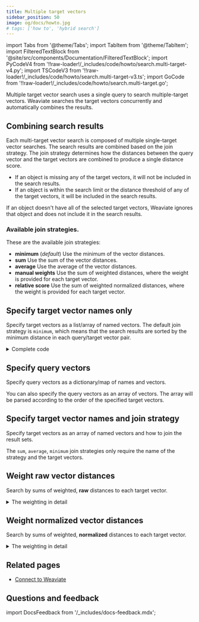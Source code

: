 ```yaml
---
title: Multiple target vectors
sidebar_position: 50
image: og/docs/howto.jpg
# tags: ['how to', 'hybrid search']
---
```


import Tabs from '@theme/Tabs';
import TabItem from '@theme/TabItem';
import FilteredTextBlock from '@site/src/components/Documentation/FilteredTextBlock';
import PyCodeV4 from '!!raw-loader!/_includes/code/howto/search.multi-target-v4.py';
import TSCodeV3 from '!!raw-loader!/_includes/code/howto/search.multi-target-v3.ts';
import GoCode from '!!raw-loader!/_includes/code/howto/search.multi-target.go';

Multiple target vector search uses a single query to search multiple-target vectors. Weaviate searches the target vectors concurrently and automatically combines the results.

## Combining search results

Each multi-target vector search is composed of multiple single-target vector searches. The search results are combined based on the join strategy. The join strategy determines how the distances between the query vector and the target vectors are combined to produce a single distance score.

- If an object is missing any of the target vectors, it will not be included in the search results.
- If an object is within the search limit or the distance threshold of any of the target vectors, it will be included in the search results.

If an object doesn't have all of the selected target vectors, Weaviate ignores that object and does not include it in the search results.

### Available join strategies.

These are the available join strategies:

- **minimum** (*default*) Use the minimum of the vector distances.
- **sum** Use the sum of the vector distances.
- **average** Use the average of the vector distances.
- **manual weights** Use the sum of weighted distances, where the weight is provided for each target vector.
- **relative score** Use the sum of weighted normalized distances, where the weight is provided for each target vector.

## Specify target vector names only

Specify target vectors as a list/array of named vectors. The default join strategy is `minimum`, which means that the search results are sorted by the minimum distance in each query/target vector pair.

<Tabs groupId="languages">
<TabItem value="py" label="Python Client v4">
<FilteredTextBlock
  text={PyCodeV4}
  startMarker="# START MultiBasic"
  endMarker="# END MultiBasic"
  language="python"
/>
</TabItem>
<TabItem value="ts" label="JS/TS Client v3">
<FilteredTextBlock
  text={TSCodeV3}
  startMarker="// START MultiBasic"
  endMarker="// END MultiBasic"
  language="js"
/>
</TabItem>
<TabItem value="go" label="Go">
<FilteredTextBlock
  text={GoCode}
  startMarker="// START MultiBasic"
  endMarker="// END MultiBasic"
  language="python"
/>
<details>
  <summary>Complete code</summary>
<FilteredTextBlock
  text={GoCode}
  startMarker="// START BasicFull"
  endMarker="// END BasicFull"
  language="python"
/>
</details>
</TabItem>
</Tabs>

## Specify query vectors

Specify query vectors as a dictionary/map of names and vectors.

<Tabs groupId="languages">
<TabItem value="py" label="Python Client v4">
<FilteredTextBlock
  text={PyCodeV4}
  startMarker="# START MultiTargetNearVector"
  endMarker="# END MultiTargetNearVector"
  language="python"
/>
</TabItem>
<TabItem value="ts" label="JS/TS Client v3">
<FilteredTextBlock
  text={TSCodeV3}
  startMarker="// START MultiWeights"
  endMarker="// END MultiWeights"
  language="python"
/>
</TabItem>
</Tabs>

You can also specify the query vectors as an array of vectors. The array will be parsed according to the order of the specified target vectors.

## Specify target vector names and join strategy

Specify target vectors as an array of named vectors and how to join the result sets.

The `sum`, `average`, `minimum` join strategies only require the name of the strategy and the target vectors.

<Tabs groupId="languages">
<TabItem value="py" label="Python Client v4">
<FilteredTextBlock
  text={PyCodeV4}
  startMarker="# START MultiTargetWithSimpleJoin"
  endMarker="# END MultiTargetWithSimpleJoin"
  language="python"
/>
</TabItem>
</Tabs>

## Weight raw vector distances

Search by sums of weighted, **raw** distances to each target vector.

<details>
  <summary>The weighting in detail</summary>

Each distance between the query vector and the target vector is multiplied by the specified weight, then the resulting weighted distances are summed for each object to produce a weighted distance. The search results are sorted by the weighted distance.

For a more detailed explanation of how scores are normalized, see the blog post on [hybrid relative score fusion](/blog/2023-08-29-hybrid-search-fusion/index#relative-score-fusion)

</details>

<Tabs groupId="languages">
<TabItem value="py" label="Python Client v4">
<FilteredTextBlock
  text={PyCodeV4}
  startMarker="# START MultiTargetManualWeights"
  endMarker="# END MultiTargetManualWeights"
  language="python"
/>
</TabItem>
</Tabs>

## Weight normalized vector distances

Search by sums of weighted, **normalized** distances to each target vector.

<details>
  <summary>The weighting in detail</summary>

Each distance is normalized against other results for that target vector. Each normalized distance between the query vector and the target vector is multiplied by the specified weight. The resulting weighted distances are summed for each object to produce a weighted distance. The search results are sorted by the weighted distance.

</details>

<Tabs groupId="languages">
<TabItem value="py" label="Python Client v4">
<FilteredTextBlock
  text={PyCodeV4}
  startMarker="# START MultiTargetRelativeScore"
  endMarker="# END MultiTargetRelativeScore"
  language="python"
/>
</TabItem>
</Tabs>

## Related pages

- [Connect to Weaviate](/developers/weaviate/connections/index.mdx)

## Questions and feedback

import DocsFeedback from '/_includes/docs-feedback.mdx';

<DocsFeedback/>
